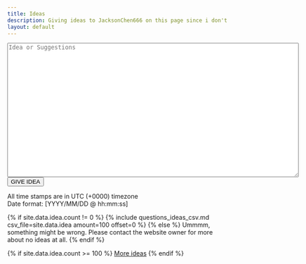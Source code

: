 ```yaml
---
title: Ideas
description: Giving ideas to JacksonChen666 on this page since i don't know
layout: default
---
```

<div id="GIVE IDEA">
    <form action="https://JacksonChen666.000webhostapp.com/submit.php" method="post">
        <textarea name="i" maxlength="100000" cols="80" rows="20" placeholder="Idea or Suggestions"></textarea><br>
        <input type="submit" value="GIVE IDEA" name="formSubmit">
    </form>
</div>

All time stamps are in UTC (+0000) timezone<br>
Date format: [YYYY/MM/DD @ hh:mm:ss]<br>

{% if site.data.idea.count != 0 %}
{% include questions_ideas_csv.md csv_file=site.data.idea amount=100 offset=0 %}
{% else %}
Ummmm, something might be wrong. Please contact the website owner for more about no ideas at all.
{% endif %}

{% if site.data.idea.count >= 100 %}
[More ideas](ideas-2)
{% endif %}
